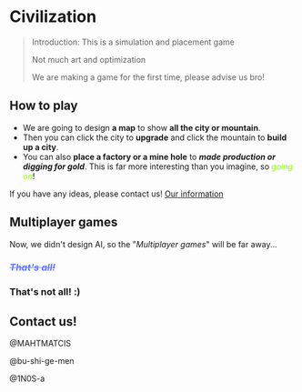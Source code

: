 # Civilization
> Introduction: This is a simulation and placement game
>
> Not much art and optimization
>
> We are making a game for the first time, please advise us bro!

## How to play
- We are going to design **a map** to show **all the city or mountain**.
- Then you can click the city to **upgrade** and click the mountain to **build up a city**.
- You can also **place a factory or a mine hole** to _**made production or digging for gold**_.
This is far more interesting than you imagine, so _<font color="#8f0">going on</font>_!

If you have any ideas, please contact us! [Our information](#contact-us)
## Multiplayer games
Now, we didn't design AI, so the "_Multiplayer games_" will be far away...

### _<font color="#67f">~~That's all!~~</font>_
### That's not all!   :)

## Contact us!
@MAHTMATCIS

@bu-shi-ge-men

@1N0S-a
